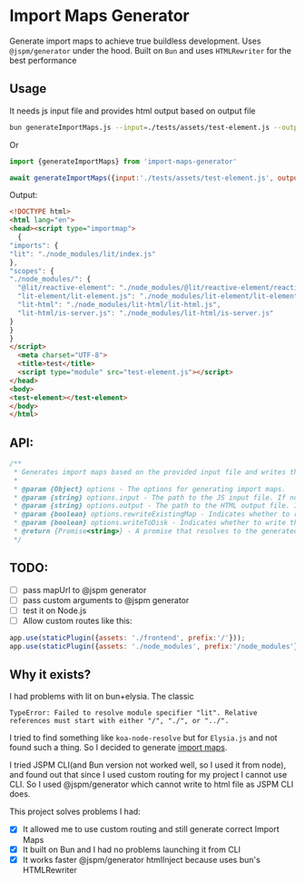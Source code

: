 # Import Maps Generator

Generate import maps to achieve true buildless development. Uses `@jspm/generator` under the hood. Built on `Bun` and uses `HTMLRewriter` for the best performance
## Usage
It needs js input file and provides html output based on output file
```bash
bun generateImportMaps.js --input=./tests/assets/test-element.js --output=./tests/assets/test.html
```
Or
```js
import {generateImportMaps} from 'import-maps-generator'

await generateImportMaps({input:'./tests/assets/test-element.js', output:'./tests/assets/testResult.html'})
```
Output:
```html
<!DOCTYPE html>
<html lang="en">
<head><script type="importmap">
  {
"imports": {
"lit": "./node_modules/lit/index.js"
},
"scopes": {
"./node_modules/": {
  "@lit/reactive-element": "./node_modules/@lit/reactive-element/reactive-element.js",
  "lit-element/lit-element.js": "./node_modules/lit-element/lit-element.js",
  "lit-html": "./node_modules/lit-html/lit-html.js",
  "lit-html/is-server.js": "./node_modules/lit-html/is-server.js"
}
}
}
</script>
  <meta charset="UTF-8">
  <title>test</title>
  <script type="module" src="test-element.js"></script>
</head>
<body>
<test-element></test-element>
</body>
</html>
```
## API:
```js
/**
 * Generates import maps based on the provided input file and writes the result to the output file.
 *
 * @param {Object} options - The options for generating import maps.
 * @param {string} options.input - The path to the JS input file. If not provided, the value from the `process.env.input` environment variable is used.
 * @param {string} options.output - The path to the HTML output file. If not provided, the value from the `process.env.output` environment variable is used.
 * @param {boolean} options.rewriteExistingMap - Indicates whether to rewrite the Import Maps of the HTML output file with the generated import maps. If not provided, the value from the `process.env.rewriteExistingMap` environment variable is used. Defaults to `true`.
 * @param {boolean} options.writeToDisk - Indicates whether to write the Output to disk. If not provided, the value from the `process.env.rewriteExistingMap` environment variable is used. Defaults to `true`.
 * @return {Promise<string>} - A promise that resolves to the generated import map as a string if `output` is not provided.
 */
```

## TODO:
- [ ] pass mapUrl to @jspm generator
- [ ] pass custom arguments to @jspm generator
- [ ] test it on Node.js
- [ ] Allow custom routes like this:
```js 
app.use(staticPlugin({assets: './frontend', prefix:'/'}));
app.use(staticPlugin({assets: './node_modules', prefix:'/node_modules'}));
```

    
## Why it exists?
I had problems with lit on bun+elysia. The classic 
```
TypeError: Failed to resolve module specifier "lit". Relative references must start with either "/", "./", or "../".
```
I tried to find something like `koa-node-resolve` but for `Elysia.js` and not found such a thing. So I decided to generate [import maps](https://github.com/WICG/import-maps).

I tried JSPM CLI(and Bun version not worked well, so I used it from node), and found out that since I used custom routing for my project I cannot use CLI. So I used @jspm/generator which cannot write to html file as JSPM CLI does.

This project solves problems I had:
- [x] It allowed me to use custom routing and still generate correct Import Maps
- [x] It built on Bun and I had no problems launching it from CLI
- [x] It works faster @jspm/generator htmlInject because uses bun's HTMLRewriter
